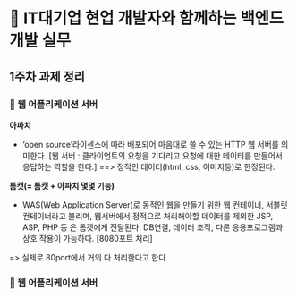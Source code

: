 # :pushpin: IT대기업 현업 개발자와 함께하는 백엔드 개발 실무 

## **1주차 과제 정리**

### :paperclip: 웹 어플리케이션 서버 

**아파치**
  + ‘open source’라이센스에 따라 배포되어 마음대로 쓸 수 있는 HTTP 웹 서버를 의미한다. 
  [웹 서버 : 클라이언트의 요청을 기다리고 요청에 대한 데이터를 만들어서 응답하는 역할을 한다.] ==> 정적인 데이터(html, css, 이미지등)로 한정된다.
  
**톰캣(= 톰캣 + 아파치 몇몇 기능)**
  + WAS(Web Application Server)로 동적인 웹을 만들기 위한 웹 컨테이너, 서블릿 컨테이너라고 불리며, 웹서버에서 정적으로 처리해야할 데이터를 제외한 JSP, ASP, PHP 등    은 톰켓에게 전달된다. DB연결, 데이터 조작, 다른 응용프로그램과 상호 작용이 가능하다. 
  [8080포트 처리]

  => 실제로 80port에서 거의 다 처리한다고 한다.

### :paperclip: 웹 어플리케이션 서버 


